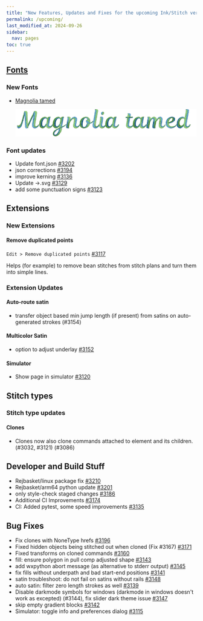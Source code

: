 ```yaml
---
title: "New Features, Updates and Fixes for the upcoming Ink/Stitch version"
permalink: /upcoming/
last_modified_at: 2024-09-26
sidebar:
  nav: pages
toc: true
---
```

## [Fonts](/fonts/font-library)

### New Fonts

* [Magnolia tamed](/fonts/magnolia-script/)

  ![Magnolia tamed preview](/assets/images/fonts/magnolia_tamed.png)

### Font updates

* Update font.json [#3202](https://github.com/inkstitch/inkstitch/pull/3202)
* json corrections [#3194](https://github.com/inkstitch/inkstitch/pull/3194)
* improve kerning [#3136](https://github.com/inkstitch/inkstitch/pull/3136)
* Update →.svg [#3129](https://github.com/inkstitch/inkstitch/pull/3129)
* add some punctuation signs [#3123](https://github.com/inkstitch/inkstitch/pull/3123)

## Extensions

### New Extensions

#### Remove duplicated points

`Edit > Remove duplicated points` [#3117](https://github.com/inkstitch/inkstitch/pull/3117)

Helps (for example) to remove bean stitches from stitch plans and turn them into simple lines.

### Extension Updates

#### Auto-route satin

* transfer object based min jump length (if present) from satins on auto-generated strokes (#3154)

#### Multicolor Satin

* option to adjust underlay [#3152](https://github.com/inkstitch/inkstitch/pull/3152)

#### Simulator

* Show page in simulator [#3120](https://github.com/inkstitch/inkstitch/pull/3120)

## Stitch types

### Stitch type updates

#### Clones

* Clones now also clone commands attached to element and its children. (#3032, #3121) (#3086)

## Developer and Build Stuff

* Rejbasket/linux package fix [#3210](https://github.com/inkstitch/inkstitch/pull/3210)
* Rejbasket/arm64 python update [#3201](https://github.com/inkstitch/inkstitch/pull/3201)
* only style-check staged changes [#3186](https://github.com/inkstitch/inkstitch/pull/3186)
* Additional CI Improvements [#3174](https://github.com/inkstitch/inkstitch/pull/3174)
* CI: Added pytest, some speed improvements [#3135](https://github.com/inkstitch/inkstitch/pull/3135)

## Bug Fixes

* Fix clones with NoneType hrefs [#3196](https://github.com/inkstitch/inkstitch/pull/3196)
* Fixed hidden objects being stitched out when cloned (Fix #3167) [#3171](https://github.com/inkstitch/inkstitch/pull/3171)
* Fixed transforms on cloned commands [#3160](https://github.com/inkstitch/inkstitch/pull/3160)
* fill: ensure polygon in pull comp adjusted shape [#3143](https://github.com/inkstitch/inkstitch/pull/3143)
* add wxpython abort message (as alternative to stderr output) [#3145](https://github.com/inkstitch/inkstitch/pull/3145)
* fix fills without underpath and bad start-end positions [#3141](https://github.com/inkstitch/inkstitch/pull/3141)
* satin troubleshoot: do not fail on satins without rails [#3148](https://github.com/inkstitch/inkstitch/pull/3148)
* auto satin: filter zero length strokes as well [#3139](https://github.com/inkstitch/inkstitch/pull/3139)
* Disable darkmode symbols for windows (darkmode in windows doesn't work as excepted) (#3144), fix slider dark theme issue [#3147](https://github.com/inkstitch/inkstitch/pull/3147)
* skip empty gradient blocks [#3142](https://github.com/inkstitch/inkstitch/pull/3142)
* Simulator: toggle info and preferences dialog [#3115](https://github.com/inkstitch/inkstitch/pull/3115)
